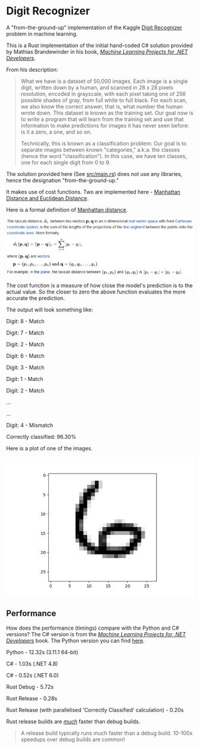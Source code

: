 # Digit Recognizer
A "from-the-ground-up" implementation of the Kaggle [Digit Recognizer] problem in machine learning.

This is a Rust implementation of the initial hand-coded C# solution provided by Mathias Brandewinder in his book, _[Machine Learning Projects for .NET Developers]_.

From his description:

>What we have is a dataset of 50,000 images. Each image is a single digit, written
down by a human, and scanned in 28 x 28 pixels resolution, encoded in grayscale, with each pixel taking one of 256 possible shades of gray, from full white to full black. For each scan, we also know the correct answer, that is, what number the human wrote down. This dataset is known as the training set. Our goal now is to write a program that will learn from the training set and use that information to make predictions for images it has never seen before: is it a zero, a one, and so on. 
>
>Technically, this is known as a classification problem: Our goal is to separate images between known "categories," a.k.a. the classes (hence the word "classification"). In this case, we have ten classes, one for each single digit from 0 to 9. 

The solution provided here (See [src/main.rs]) does not use any libraries, hence the designation "from-the-ground-up." 

It makes use of cost functions. Two are implemented here - [Manhattan Distance and Euclidean Distance].

Here is a formal definition of [Manhattan distance].

![Manhattan Distance](manhattan-distance.png)

The cost function is a measure of how close the model's prediction is to the actual value. So the closer to zero the above function evaluates the more accurate the prediction. 

The output will look something like:

Digit: 8 - Match

Digit: 7 - Match

Digit: 2 - Match

Digit: 6 - Match

Digit: 3 - Match

Digit: 1 - Match

Digit: 2 - Match

...

...

Digit: 4 - Mismatch

Correctly classified: 96.30%

Here is a plot of one of the images. 

![Image](digit.png)

## Performance

How does the performance (timings) compare with the Python and C# versions? The C# version is from the  _[Machine Learning Projects for .NET Developers]_ book. The Python version you can find [here]. 

Python - 12.32s (3.11.1 64-bit)

C# - 1.03s (.NET 4.8)

C# - 0.52s (.NET 6.0)

Rust Debug - 5.72s

Rust Release - 0.28s

Rust Release (with parallelised 'Correctly Classified' calculation) - 0.20s


Rust release builds are _[much]_ faster than debug builds.

>A release build typically runs much faster than a debug build. 10-100x speedups over debug builds are common!

[Machine Learning Projects for .NET Developers]: <https://www.apress.com/gb/book/9781430267676>
[Digit Recognizer]: <https://www.kaggle.com/c/digit-recognizer/overview>
[Manhattan distance]: <https://en.wikipedia.org/wiki/Taxicab_geometry#Formal_definition>
[src/main.rs]: <https://github.com/kevinmcfarlane/rust-digit-recognizer/blob/main/src/main.rs>
[here]: <https://github.com/kevinmcfarlane/digit-recognizer>
[much]: <https://nnethercote.github.io/perf-book/build-configuration.html>
[Manhattan Distance and Euclidean Distance]: <https://machinelearningmastery.com/distance-measures-for-machine-learning/>

